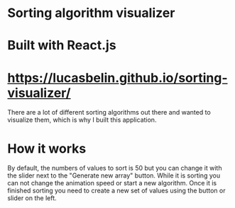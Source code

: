 # Sorting algorithm visualizer
# Built with React.js
# https://lucasbelin.github.io/sorting-visualizer/

There are a lot of different sorting algorithms out there and wanted to visualize them, which is why I built this application.

# How it works
By default, the numbers of values to sort is 50 but you can change it with the slider next to the "Generate new array" button.
While it is sorting you can not change the animation speed or start a new algorithm.
Once it is finished sorting you need to create a new set of values using the button or slider on the left.